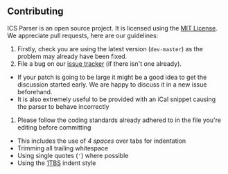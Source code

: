## Contributing

ICS Parser is an open source project. It is licensed using the [MIT License](http://opensource.org/licenses/MIT).
We appreciate pull requests, here are our guidelines:

1. Firstly, check you are using the latest version (`dev-master`) as the problem may already have been fixed.
1. File a bug on our [issue tracker](https://github.com/u01jmg3/ics-parser/issues) (if there isn't one already).
  - If your patch is going to be large it might be a good idea to get the discussion started early. We are happy to discuss it in a new issue beforehand.
  - It is also extremely useful to be provided with an iCal snippet causing the parser to behave incorrectly
1. Please follow the coding standards already adhered to in the file you're editing before committing
  - This includes the use of *4 spaces* over tabs for indentation
  - Trimming all trailing whitespace
  - Using single quotes (`'`) where possible
  - Using the [1TBS](https://en.wikipedia.org/wiki/Indent_style#Variant:_1TBS_.28OTBS.29) indent style